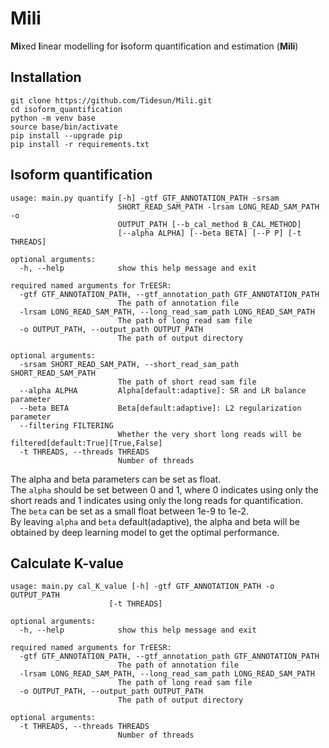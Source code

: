 # Mili
**Mi**xed **l**inear modelling for **i**soform quantification and estimation (**Mili**)
## Installation
```
git clone https://github.com/Tidesun/Mili.git
cd isoform_quantification
python -m venv base
source base/bin/activate
pip install --upgrade pip
pip install -r requirements.txt
```
## Isoform quantification
```
usage: main.py quantify [-h] -gtf GTF_ANNOTATION_PATH -srsam
                        SHORT_READ_SAM_PATH -lrsam LONG_READ_SAM_PATH -o
                        OUTPUT_PATH [--b_cal_method B_CAL_METHOD]
                        [--alpha ALPHA] [--beta BETA] [--P P] [-t THREADS]

optional arguments:
  -h, --help            show this help message and exit

required named arguments for TrEESR:
  -gtf GTF_ANNOTATION_PATH, --gtf_annotation_path GTF_ANNOTATION_PATH
                        The path of annotation file
  -lrsam LONG_READ_SAM_PATH, --long_read_sam_path LONG_READ_SAM_PATH
                        The path of long read sam file
  -o OUTPUT_PATH, --output_path OUTPUT_PATH
                        The path of output directory

optional arguments:
  -srsam SHORT_READ_SAM_PATH, --short_read_sam_path SHORT_READ_SAM_PATH
                        The path of short read sam file
  --alpha ALPHA         Alpha[default:adaptive]: SR and LR balance parameter
  --beta BETA           Beta[default:adaptive]: L2 regularization parameter
  --filtering FILTERING
                        Whether the very short long reads will be filtered[default:True][True,False]
  -t THREADS, --threads THREADS
                        Number of threads
```
The alpha and beta parameters can be set as float. <br>
The `alpha` should be set between 0 and 1, where 0 indicates using only the short reads and 1 indicates using only the long reads for quantification. <br>
The `beta` can be set as a small float between 1e-9 to 1e-2. <br>
By leaving `alpha` and `beta` default(adaptive), the alpha and beta will be obtained by deep learning model to get the optimal performance.

## Calculate K-value
```
usage: main.py cal_K_value [-h] -gtf GTF_ANNOTATION_PATH -o OUTPUT_PATH
                      [-t THREADS]

optional arguments:
  -h, --help            show this help message and exit

required named arguments for TrEESR:
  -gtf GTF_ANNOTATION_PATH, --gtf_annotation_path GTF_ANNOTATION_PATH
                        The path of annotation file
  -lrsam LONG_READ_SAM_PATH, --long_read_sam_path LONG_READ_SAM_PATH
                        The path of long read sam file
  -o OUTPUT_PATH, --output_path OUTPUT_PATH
                        The path of output directory

optional arguments:
  -t THREADS, --threads THREADS
                        Number of threads
```
